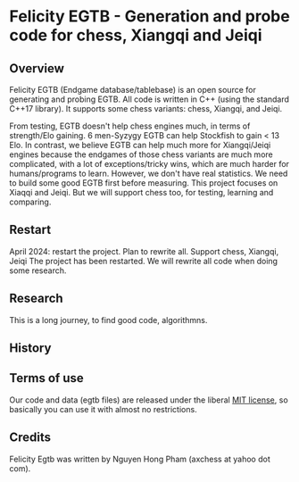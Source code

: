 Felicity EGTB - Generation and probe code for chess, Xiangqi and Jeiqi
==============


Overview
--------
Felicity EGTB (Endgame database/tablebase) is an open source for generating and probing EGTB. All code is written in C++ (using the standard C++17 library). It supports some chess variants: chess, Xiangqi, and Jeiqi.

From testing, EGTB doesn't help chess engines much, in terms of strength/Elo gaining. 6 men-Syzygy EGTB can help Stockfish to gain < 13 Elo.
In contrast, we believe EGTB can help much more for Xiangqi/Jeiqi engines because the endgames of those chess variants are much more complicated, with a lot of exceptions/tricky wins, which are much harder for humans/programs to learn. However, we don't have real statistics. We need to build some good EGTB first before measuring.
This project focuses on Xiaqqi and Jeiqi. But we will support chess too, for testing, learning and comparing.

Restart
--------
April 2024: restart the project. Plan to rewrite all. Support chess, Xiangqi, Jeiqi
The project has been restarted. We will rewrite all code when doing some research.

Research
--------
This is a long journey, to find good code, algorithmns.


History
--------


Terms of use
---------------

Our code and data (egtb files) are released under the liberal [MIT license](http://en.wikipedia.org/wiki/MIT_License), so basically you can use it with almost no restrictions.


Credits
--------

Felicity Egtb was written by Nguyen Hong Pham (axchess at yahoo dot com).


